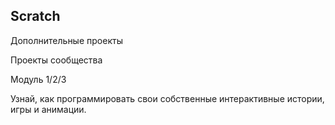 ## Scratch

Дополнительные проекты

Проекты сообщества

Модуль 1/2/3

Узнай, как программировать свои собственные интерактивные истории, игры и анимации.